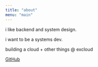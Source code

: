 ```yaml
---
title: "about"
menu: "main"
---
```


i like backend and system design.

i want to be a systems dev.

building a cloud + other things @ excloud

[GitHub](https://github.com/LOLwierd)
